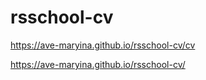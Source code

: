 # rsschool-cv

https://ave-maryina.github.io/rsschool-cv/cv

https://ave-maryina.github.io/rsschool-cv/
